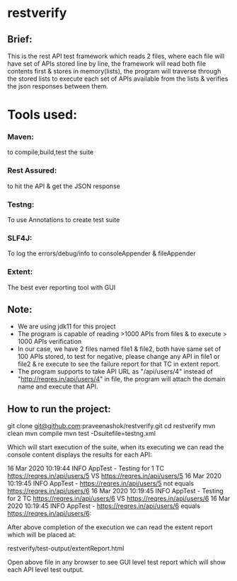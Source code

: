 # restverify

## Brief:
This is the rest API test framework which reads 2 files, where each file will have set of APIs stored line by line, the framework will read both file contents first & stores in memory(lists), the program will traverse through the stored lists to execute each set of APIs available from the lists & verifies the json responses between them.

# Tools used:

### Maven:
to compile,build,test the suite  

### Rest Assured:
to hit the API & get the JSON response

### Testng:
To use Annotations to create test suite

### SLF4J:
To log the errors/debug/info to consoleAppender & fileAppender

### Extent:
The best ever reporting tool with GUI

## Note:
* We are using jdk11 for this project
* The program is capable of reading >1000 APIs from files & to execute > 1000 APIs verification
* In our case, we have 2 files named file1 & file2, both have same set of 100 APIs stored, to test for negative, please change any API in file1 or file2 & re execute to see the failure report for that TC in extent report.
* The program supports to take API URL as "/api/users/4" instead of "http://reqres.in/api/users/4" in file, the program will attach the domain name and execute that API.

## How to run the project:
git clone git@github.com:praveenashok/restverify.git
cd restverify
mvn clean
mvn compile
mvn test -Dsuitefile=testng.xml

Which will start execution of the suite, when its executing we can read the console content displays the results for each API:

16 Mar 2020 10:19:44  INFO AppTest - Testing for 1 TC https://reqres.in/api/users/5 VS https://reqres.in/api/users/5
16 Mar 2020 10:19:45  INFO AppTest - https://reqres.in/api/users/5 not equals https://reqres.in/api/users/6
16 Mar 2020 10:19:45  INFO AppTest - Testing for 2 TC https://reqres.in/api/users/6 VS https://reqres.in/api/users/6
16 Mar 2020 10:19:45  INFO AppTest - https://reqres.in/api/users/6 equals https://reqres.in/api/users/6:

After above completion of the execution we can read the extent report which will be placed at:

restverify/test-output/extentReport.html

Open above file in any browser to see GUI level test report which will show each API level test output.
